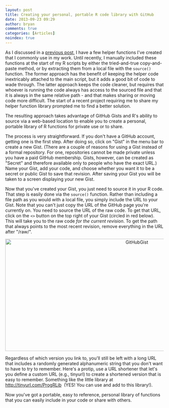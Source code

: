 ```yaml
---
layout: post
title: Creating your personal, portable R code library with GitHub
date: 2013-09-23 09:29
author: bryan
comments: true
categories: [Articles]
noindex: true
---
```

As I discussed in a <a title="R Helper Functions" href="http://www.programmingr.com/content/r-helper-functions/">previous post</a>, I have a few helper functions I've created that I commonly use in my work. Until recently, I manually included these functions at the start of my R scripts by either the tried-and-true copy-and-paste method, or by extracting them from a local file with the `source()` function. The former approach has the benefit of keeping the helper code inextricably attached to the main script, but it adds a good bit of code to wade through. The latter approach keeps the code cleaner, but requires that whoever is running the code always has access to the sourced file and that it is always in the same relative path - and that makes sharing or moving code more difficult. The start of a recent project requiring me to share my helper function library prompted me to find a better solution.

The resulting approach takes advantage of GitHub Gists and R's ability to source via a web-based location to enable you to create a personal, portable library of R functions for private use or to share.

The process is very straightforward. If you don't have a GitHub account, getting one is the first step. After doing so, click on "Gist" in the menu bar to create a new Gist. (There are a couple of reasons for using a Gist instead of a formal repository. For one, repositories cannot be made private unless you have a paid GitHub membership. Gists, however, can be created as "Secret" and therefore available only to people who have the exact URL.) Name your Gist, add your code, and choose whether you want it to be a secret or public Gist to save that revision. After saving your Gist you will be taken to a screen displaying your new Gist.

Now that you've created your Gist, you just need to source it in your R code. That step is easily done via the `source()` function. Rather than including a file path as you would with a local file, you simply include the URL to your Gist. Note that you can't just copy the URL of the GitHub page you're currently on. You need to source the URL of the raw code. To get that URL, click on the `<>` button on the top right of your Gist (circled in red below). This will take you to the raw code *for the current revision*. To get the path that always points to the most recent revision, remove everything in the URL after "/raw/".
<p style="text-align: center;"><a href="http://www.programmingr.com/wp-content/uploads/2013/09/GitHubGist.jpg"><img class="aligncenter size-full wp-image-1006" alt="GitHubGist" src="http://www.programmingr.com/wp-content/uploads/2013/09/GitHubGist.jpg" width="821" height="356" /></a></p>
Regardless of which version you link to, you'll still be left with a long URL that includes a randomly generated alphanumeric string that you don't want to have to try to remember. Here's a protip, use a URL shortener that let's you define a custom URL (e.g., tinyurl) to create a shortened version that is easy to remember. Something like the little library at <a title="ProgrammingR Example Library" href="http://tinyurl.com/ProgRLib">http://tinyurl.com/ProgRLib</a>  (YES! You can use and add to this library!).

Now you've got a portable, easy to reference, personal library of functions that you can easily include in your code or share with others.
